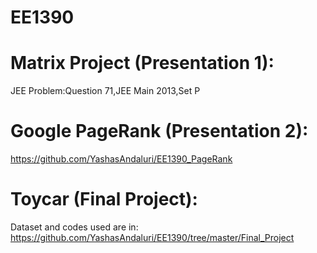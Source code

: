 # EE1390

# Matrix Project (Presentation 1):
JEE Problem:Question 71,JEE Main 2013,Set P

# Google PageRank (Presentation 2):
https://github.com/YashasAndaluri/EE1390_PageRank

# Toycar (Final Project):
Dataset and codes used are in:
https://github.com/YashasAndaluri/EE1390/tree/master/Final_Project
